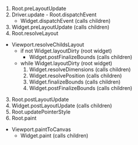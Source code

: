 1. Root.preLayoutUpdate
  1. Driver.update
    - Root.dispatchEvent
      - Widget.dispatchEvent (calls children)
  2. Widget.preLayoutUpdate (calls children)
2. Root.resolveLayout
  - Viewport.resolveChildsLayout
    - if not Widget.layoutDirty (root widget)
      - Widget.postFinalizeBounds (calls children)
    - while Widget.layoutDirty (root widget)
      1. Widget.resolveDimensions (calls children)
      2. Widget.resolvePosition (calls children)
      3. Widget.finalizeBounds (calls children)
      4. Widget.postFinalizeBounds (calls children)
3. Root.postLayoutUpdate
  1. Widget.postLayoutUpdate (calls children)
  2. Root.updatePointerStyle
4. Root.paint
  - Viewport.paintToCanvas
    - Widget.paint (calls children)